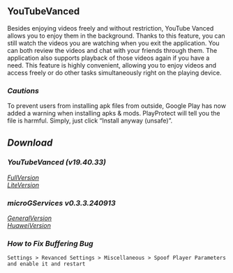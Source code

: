 ## YouTubeVanced
Besides enjoying videos freely and without restriction, YouTube Vanced allows you to enjoy them in the background. Thanks to this feature, you can still watch the videos you are watching when you exit the application. You can both review the videos and chat with your friends through them. The application also supports playback of those videos again if you have a need. This feature is highly convenient, allowing you to enjoy videos and access freely or do other tasks simultaneously right on the playing device.

### *Cautions*
To prevent users from installing apk files from outside, Google Play has now added a warning when installing apks & mods. PlayProtect will tell you the file is harmful. Simply, just click “Install anyway (unsafe)”.

## *Download*

### *YouTubeVanced (v19.40.33)*
[*FullVersion*](https://github.com/dekthaiinchina/YouTubeVanced/releases/download/v19.40.33/com.vanced.android.youtube-194033.apk)
<br />
[*LiteVersion*](https://github.com/dekthaiinchina/YouTubeVanced/releases/download/v19.40.33/com.vanced.lite.android.youtube-194033.apk)

### *microGServices v0.3.3.240913*
[*GeneralVersion*](https://github.com/microg/GmsCore/releases/download/v0.3.3.240913/com.google.android.gms-240913006.apk)
<br />
[*HuaweiVersion*](https://github.com/microg/GmsCore/releases/download/v0.3.3.240913/com.google.android.gms-240913006-hw.apk)

### *How to Fix Buffering Bug*
`Settings > Revanced Settings > Miscellaneous > Spoof Player Parameters and enable it and restart`
